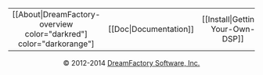 <div align="center">
<table border=0><tr><td font="+4" color=darkgoldenrod align=center>[[About|DreamFactory-overview color="darkred"] color="darkorange"]</td><td align=center>[[Doc|Documentation]]</td><td align=center>[[Install|Getting-Your-Own-DSP]]</td><td align=center>[[Community|platform-and-community]]</td></tr></table>
</div>

<p align="center">
&copy; 2012-2014 <a href="https://www.dreamfactory.com/" target="_blank">DreamFactory Software, Inc.</a>
</p>

[dfcom]: https://www.dreamfactory.com/  "DreamFactory.com"